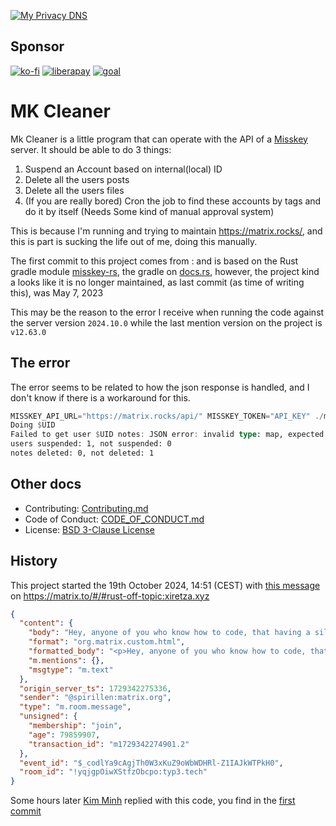[![My Privacy DNS](https://www.mypdns.org/images/logo.png)](https://www.mypdns.org/)

## Sponsor

[![ko-fi](https://www.mypdns.org/fileproxy/?name=sp_kofi_mypdns)]([DONATION.md](https://kb.mypdns.org/articles/MTX-A-3/DONATION))
[![liberapay](https://www.mypdns.org/fileproxy/?name=sp_receives_mypdns)](https://liberapay.com/MyPDNS/donate)
[![goal](https://www.mypdns.org/fileproxy/?name=sp_goal_mypdns)](https://liberapay.com/MyPDNS/donate)

# MK Cleaner

Mk Cleaner is a little program that can operate with the API of a [Misskey][MK]
server. It should be able to do 3 things:

1. Suspend an Account based on internal(local) ID
2. Delete all the users posts
3. Delete all the users files
4. (If you are really bored) Cron the job to find these accounts by tags and do
   it by itself (Needs Some kind of manual approval system)

This is because I'm running and trying to maintain https://matrix.rocks/, and
this is part is sucking the life out of me, doing this manually.

The first commit to this project comes from : and is based on the Rust gradle
module [misskey-rs][MKRS], the gradle on [docs.rs][DRS], however, the project
kind a looks like it is no longer maintained, as last commit (as time of writing
this), was May 7, 2023

This may be the reason to the error I receive when running the code against the
server version `2024.10.0` while the last mention version on the project is
`v12.63.0`

## The error
The error seems to be related to how the json response is handled, and I don't
know if there is a workaround for this.

```rust
MISSKEY_API_URL="https://matrix.rocks/api/" MISSKEY_TOKEN="API_KEY" ./mk-cleaner $UID
Doing $UID
Failed to get user $UID notes: JSON error: invalid type: map, expected a sequence at line 1 column 825
users suspended: 1, not suspended: 0
notes deleted: 0, not deleted: 1
```

## Other docs

* Contributing: <a href="../master/Contributing.md">Contributing.md</a>
* Code of Conduct: <a href="../master/CODE_OF_CONDUCT.md">CODE_OF_CONDUCT.md</a>
* License: <a href="../master/LICENSE" title="BSD 3-Clause License">BSD 3-Clause License</a>

## History
This project started the 19th October 2024, 14:51 (CEST) with [this message] on
https://matrix.to/#/#rust-off-topic:xiretza.xyz

```json
{
  "content": {
    "body": "Hey, anyone of you who know how to code, that having a silent and even maybe a bored day?\n\nThen I would like to ask if one of you might like to give me a helping hand, by making a little program that can operate with the API of a Misskey server. It should be able to do 3 things\n\n1. Suspend an Account based on internal(local) ID\n2. Delete all the users posts \n3. Delete all the users files\n4. (If you are really bored) Cron the job to find these accounts by tags and do it by it self (Needs Some kind of manual approval system)\n\nThis is because I'm running and trying to maintain https://matrix.rocks/, and this is part is sucking the live out of me, doing this manually.",
    "format": "org.matrix.custom.html",
    "formatted_body": "<p>Hey, anyone of you who know how to code, that having a silent and even maybe a bored day?</p>\n<p>Then I would like to ask if one of you might like to give me a helping hand, by making a little program that can operate with the API of a Misskey server. It should be able to do 3 things</p>\n<ol>\n<li>Suspend an Account based on internal(local) ID</li>\n<li>Delete all the users posts</li>\n<li>Delete all the users files</li>\n<li>(If you are really bored) Cron the job to find these accounts by tags and do it by it self (Needs Some kind of manual approval system)</li>\n</ol>\n<p>This is because I'm running and trying to maintain https://matrix.rocks/, and this is part is sucking the live out of me, doing this manually.</p>\n",
    "m.mentions": {},
    "msgtype": "m.text"
  },
  "origin_server_ts": 1729342275336,
  "sender": "@spirillen:matrix.org",
  "type": "m.room.message",
  "unsigned": {
    "membership": "join",
    "age": 79859907,
    "transaction_id": "m1729342274901.2"
  },
  "event_id": "$_codlYa9cAgjTh0W3xKuZ9oWbWDHRl-Z1IAJkWTPkH0",
  "room_id": "!yqjgpOiwXStfzObcpo:typ3.tech"
}
```

Some hours later [Kim Minh] replied with this code, you find in the [first commit]

[DRS]: https://docs.rs/misskey/latest/misskey/
[MK]: https://github.com/misskey-dev/misskey
[MKRS]: https://github.com/coord-e/misskey-rs
[RPG]: https://play.rust-lang.org/?version=stable&mode=debug&edition=2021&gist=3c63ed0325a458fbe12b654e3799ba87
[this message]: https://matrix.to/#/!yqjgpOiwXStfzObcpo:typ3.tech/$_codlYa9cAgjTh0W3xKuZ9oWbWDHRl-Z1IAJkWTPkH0?via=computer.surgery&via=matrix.org&via=mozilla.org
[Kim Minh]: https://matrix.to/#/@kaplan:matrix.org
[first commit]: https://github.com/mypdns/MK-Cleaner/commit/61c0af0d09cf87a51ca476abf6ceafb9a76e6012